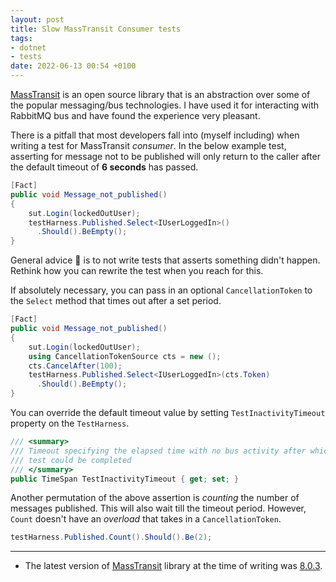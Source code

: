 ```yaml
---
layout: post
title: Slow MassTransit Consumer tests
tags:
- dotnet
- tests
date: 2022-06-13 00:54 +0100
---
```

[MassTransit][] is an open source library that is an abstraction over some of
the popular messaging/bus technologies. I have used it for interacting with
RabbitMQ bus and have found the experience very pleasant. 

There is a pitfall that most developers fall into (myself including) when
writing a test for MassTransit _consumer_. In the below example test, asserting
for message not to be published will only return to the caller after the
default timeout of **6 seconds** has passed.

```csharp
[Fact]
public void Message_not_published()
{
    sut.Login(lockedOutUser);
    testHarness.Published.Select<IUserLoggedIn>()
      .Should().BeEmpty();
}
```

General advice 🫡  is to not write tests that asserts something didn't happen.
Rethink how you can rewrite the test when you reach for this. 

If absolutely necessary, you can pass in an optional `CancellationToken` to 
the `Select` method that times out after a set period.

```csharp
[Fact]
public void Message_not_published()
{
    sut.Login(lockedOutUser);
    using CancellationTokenSource cts = new ();
    cts.CancelAfter(100);
    testHarness.Published.Select<IUserLoggedIn>(cts.Token)
      .Should().BeEmpty();
}
```

You can override the default timeout value by setting `TestInactivityTimeout`
property on the `TestHarness`. 

```csharp
/// <summary>
/// Timeout specifying the elapsed time with no bus activity after which the 
/// test could be completed
/// </summary>
public TimeSpan TestInactivityTimeout { get; set; }
```

Another permutation of the above assertion is _counting_ the number of messages 
published. This will also wait till the timeout period. However, `Count`
doesn't have an _overload_ that takes in a `CancellationToken`. 

```csharp
testHarness.Published.Count().Should().Be(2);
```

---

- The latest version of [MassTransit][] library at the time of writing was
[8.0.3][].


[MassTransit]: <https://github.com/MassTransit/MassTransit>
[8.0.3]: <https://www.nuget.org/packages/MassTransit/8.0.3>
